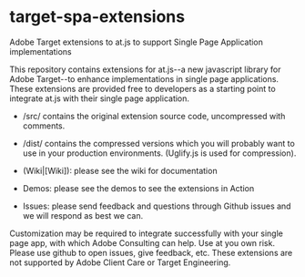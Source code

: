 # target-spa-extensions
Adobe Target extensions to at.js to support Single Page Application implementations

This repository contains extensions for at.js--a new javascript library for Adobe Target--to enhance implementations in single page applications.  These extensions are provided free to developers as a starting point to integrate at.js with their single page application.  

* /src/ contains the original extension source code, uncompressed with comments.
* /dist/ contains the compressed versions which you will probably want to use in your production environments.  (Uglify.js is used for compression).

* (Wiki|[Wiki]): please see the wiki for documentation
* Demos: please see the demos to see the extensions in Action
* Issues: please send feedback and questions through Github issues and we will respond as best we can.  

Customization may be required to integrate successfully with your single page app, with which Adobe Consulting can help. Use at you own risk.  Please use github to open issues, give feedback, etc.  These extensions are not supported by Adobe Client Care or Target Engineering.


